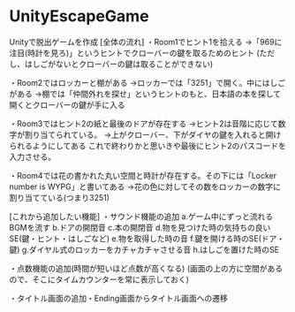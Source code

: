 # UnityEscapeGame
Unityで脱出ゲームを作成
[全体の流れ]
・Room1でヒント1を拾える
→「969に注目(時計を見ろ)」というヒントでクローバーの鍵を取るためのヒント
(ただし、はしごがないとクローバーの鍵は取ることができない)

・Room2ではロッカーと棚がある
→ロッカーでは「3251」で開く。中にはしごがある
→棚では「仲間外れを探せ」というヒントのもと、日本語の本を探して開くとクローバーの鍵が手に入る

・Room3ではヒント2の紙と最後のドアが存在する
→ヒント2は音階に応じて数字が割り当てられている。
→上がクローバー、下がダイヤの鍵を入れると開けられるようにしてある
これで終わりかと思いきや最後にヒント2のパスコードを入力させる。

・Room4では花の書かれた丸い空間と時計が存在する。その下には「Locker number is WYPG」と書いてある
→花の色に対してその数をロッカーの数字に割り当てている(つまり3251)

[これから追加したい機能]
・サウンド機能の追加
  a.ゲーム中にずっと流れるBGMを流す
  b.ドアの開閉音
  c.本の開閉音
  d.物を見つけた時の気持ちの良いSE(鍵・ヒント・はしごなど)
  e.物を取得した時の音
  f.鍵を開ける時のSE(ドア・鍵)
  g.ダイヤル式のロッカーをカチャカチャさせる音
  h.はしごを置けた時のSE
  
・点数機能の追加(時間が短いほど点数が高くなる)
(画面の上の方に空間があるので、そこにタイムカウンターを常に表示しておく)

・タイトル画面の追加・Ending画面からタイトル画面への遷移
